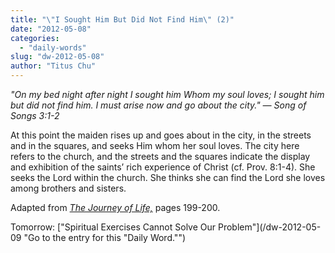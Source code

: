 ```yaml
---
title: "\"I Sought Him But Did Not Find Him\" (2)"
date: "2012-05-08"
categories: 
  - "daily-words"
slug: "dw-2012-05-08"
author: "Titus Chu"
---
```


_"On my bed night after night I sought him Whom my soul loves; I sought him but did not find him. I must arise now and go about the city." — Song of Songs 3:1-2_

At this point the maiden rises up and goes about in the city, in the streets and in the squares, and seeks Him whom her soul loves. The city here refers to the church, and the streets and the squares indicate the display and exhibition of the saints’ rich experience of Christ (cf. Prov. 8:1-4). She seeks the Lord within the church. She thinks she can find the Lord she loves among brothers and sisters.

Adapted from _[The Journey of Life,](/book-journey "Go to the listing for this book.")_ pages 199-200.

Tomorrow: ["Spiritual Exercises Cannot Solve Our Problem"](/dw-2012-05-09 "Go to the entry for this "Daily Word."")
